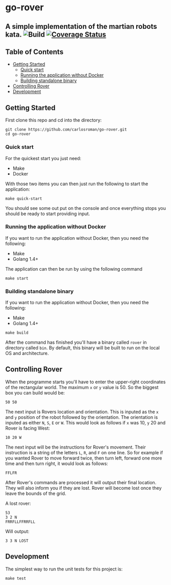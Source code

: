 # go-rover
A simple implementation of the martian robots kata.
![Build](https://github.com/carlosroman/go-rover/workflows/Run%20tests/badge.svg)
[![Coverage Status](https://coveralls.io/repos/github/carlosroman/go-rover/badge.svg?branch=main)](https://coveralls.io/github/carlosroman/go-rover?branch=master)
---

## Table of Contents

- [Getting Started](#getting-started)
    - [Quick start](#quick-start)
    - [Running the application without Docker](#running-the-application-without-docker)
    - [Building standalone binary](#building-standalone-binary)
- [Controlling Rover](#controlling-rover)
- [Development](#development)

## Getting Started

First clone this repo and cd into the directory:

```
git clone https://github.com/carlosroman/go-rover.git
cd go-rover
```

### Quick start

For the quickest start you just need:

* Make
* Docker

With those two items you can then just run the following to start the application:

```
make quick-start
```

You should see some out put on the console and once everything stops you should be ready to start providing input.

### Running the application without Docker

If you want to run the application without Docker, then you need the following:

* Make
* Golang 1.4+

The application can then be run by using the following command

```
make start
```

### Building standalone binary

If you want to run the application without Docker, then you need the following:

* Make
* Golang 1.4+

```
make build
```

After the command has finished you'll have a binary called `rover` in directory called `bin`.
By default, this binary will be built to run on the local OS and architecture.

## Controlling Rover

When the programme starts you'll have to enter the upper-right coordinates of the rectangular world.
The maximum `x` or `y` value is 50.
So the biggest box you can build would be:

```
50 50
```

The next input is Rovers location and orientation.
This is inputed as the `x` and `y` position of the robot followed by the orientation.
The orientation is inputed as either `N`, `S`, `E` or `W`.
This would look as follows if `x` was 10, `y` 20 and Rover is facing West:

```
10 20 W
```

The next input will be the instructions for Rover's movement.
Their instruction is a string of the letters `L`, `R`, and `F` on one line.
So for example if you wanted Rover to move forward twice, then turn left, forward one more time and then turn right, it would look as follows:

```
FFLFR
```

After Rover's commands are processed it will output their final location.
They will also inform you if they are lost.
Rover will become lost once they leave the bounds of the grid.

A lost rover:

```
53
3 2 N
FRRFLLFFRRFLL
```

Will output:

```
3 3 N LOST
```

## Development

The simplest way to run the unit tests for this project is:

```
make test
```
